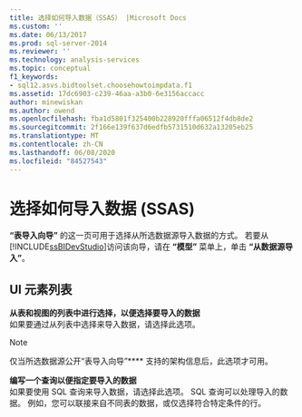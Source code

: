 ```yaml
---
title: 选择如何导入数据（SSAS） |Microsoft Docs
ms.custom: ''
ms.date: 06/13/2017
ms.prod: sql-server-2014
ms.reviewer: ''
ms.technology: analysis-services
ms.topic: conceptual
f1_keywords:
- sql12.asvs.bidtoolset.choosehowtoimpdata.f1
ms.assetid: 17dc6903-c239-46aa-a3b0-6e3156accacc
author: minewiskan
ms.author: owend
ms.openlocfilehash: fba1d5801f325400b228920fffa06512f4db8de2
ms.sourcegitcommit: 2f166e139f637d6edfb5731510d632a13205eb25
ms.translationtype: MT
ms.contentlocale: zh-CN
ms.lasthandoff: 06/08/2020
ms.locfileid: "84527543"
---
```

# <a name="choose-how-to-import-the-data-ssas"></a>选择如何导入数据 (SSAS)
  **“表导入向导”** 的这一页可用于选择从所选数据源导入数据的方式。 若要从 [!INCLUDE[ssBIDevStudio](../includes/ssbidevstudio-md.md)]访问该向导，请在 **“模型”** 菜单上，单击 **“从数据源导入”**。  
  
## <a name="ui-element-list"></a>UI 元素列表  
 **从表和视图的列表中进行选择，以便选择要导入的数据**  
 如果要通过从列表中选择来导入数据，请选择此选项。  
  
> [!NOTE]  
>  仅当所选数据源公开“表导入向导”**** 支持的架构信息后，此选项才可用。  
  
 **编写一个查询以便指定要导入的数据**  
 如果要使用 SQL 查询来导入数据，请选择此选项。 SQL 查询可以处理导入的数据。 例如，您可以联接来自不同表的数据，或仅选择符合特定条件的行。  
  
  
